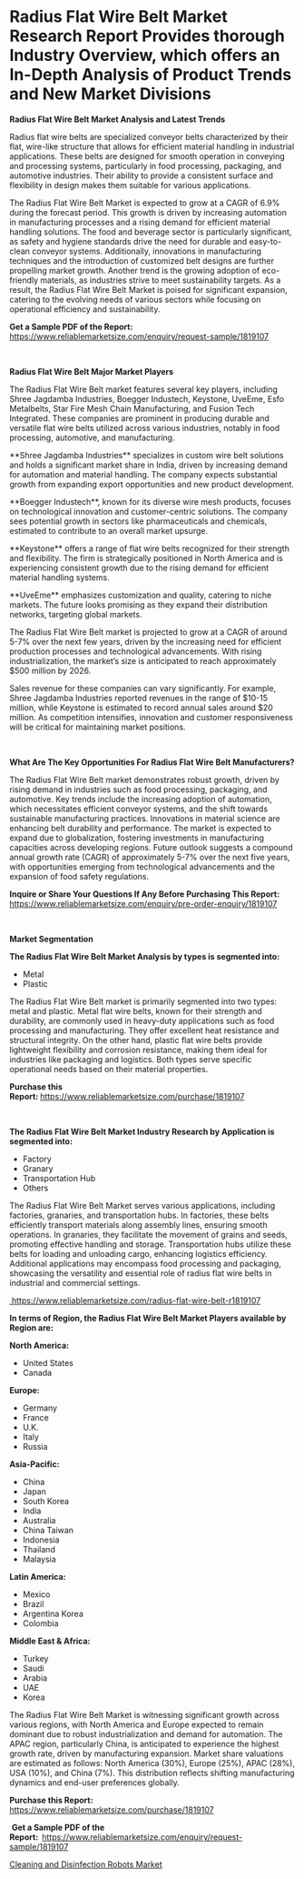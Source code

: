 <p><h1>Radius Flat Wire Belt Market Research Report Provides thorough Industry Overview, which offers an In-Depth Analysis of Product Trends and New Market Divisions</h1></p><p><strong>Radius Flat Wire Belt Market Analysis and Latest Trends</strong></p>
<p><p>Radius flat wire belts are specialized conveyor belts characterized by their flat, wire-like structure that allows for efficient material handling in industrial applications. These belts are designed for smooth operation in conveying and processing systems, particularly in food processing, packaging, and automotive industries. Their ability to provide a consistent surface and flexibility in design makes them suitable for various applications.</p><p>The Radius Flat Wire Belt Market is expected to grow at a CAGR of 6.9% during the forecast period. This growth is driven by increasing automation in manufacturing processes and a rising demand for efficient material handling solutions. The food and beverage sector is particularly significant, as safety and hygiene standards drive the need for durable and easy-to-clean conveyor systems. Additionally, innovations in manufacturing techniques and the introduction of customized belt designs are further propelling market growth. Another trend is the growing adoption of eco-friendly materials, as industries strive to meet sustainability targets. As a result, the Radius Flat Wire Belt Market is poised for significant expansion, catering to the evolving needs of various sectors while focusing on operational efficiency and sustainability.</p></p>
<p><strong>Get a Sample PDF of the Report:&nbsp;</strong> <a href="https://www.reliablemarketsize.com/enquiry/request-sample/1819107?utm_campaign=3104&utm_medium=2&utm_source=Github&utm_content=ia&utm_term=12042025&utm_id=radius-flat-wire-belt">https://www.reliablemarketsize.com/enquiry/request-sample/1819107</a></p>
<p>&nbsp;</p>
<p><strong>Radius Flat Wire Belt Major Market Players</strong></p>
<p><p>The Radius Flat Wire Belt market features several key players, including Shree Jagdamba Industries, Boegger Industech, Keystone, UveEme, Esfo Metalbelts, Star Fire Mesh Chain Manufacturing, and Fusion Tech Integrated. These companies are prominent in producing durable and versatile flat wire belts utilized across various industries, notably in food processing, automotive, and manufacturing.</p><p>**Shree Jagdamba Industries** specializes in custom wire belt solutions and holds a significant market share in India, driven by increasing demand for automation and material handling. The company expects substantial growth from expanding export opportunities and new product development.</p><p>**Boegger Industech**, known for its diverse wire mesh products, focuses on technological innovation and customer-centric solutions. The company sees potential growth in sectors like pharmaceuticals and chemicals, estimated to contribute to an overall market upsurge.</p><p>**Keystone** offers a range of flat wire belts recognized for their strength and flexibility. The firm is strategically positioned in North America and is experiencing consistent growth due to the rising demand for efficient material handling systems.</p><p>**UveEme** emphasizes customization and quality, catering to niche markets. The future looks promising as they expand their distribution networks, targeting global markets.</p><p>The Radius Flat Wire Belt market is projected to grow at a CAGR of around 5-7% over the next few years, driven by the increasing need for efficient production processes and technological advancements. With rising industrialization, the market’s size is anticipated to reach approximately $500 million by 2026.</p><p>Sales revenue for these companies can vary significantly. For example, Shree Jagdamba Industries reported revenues in the range of $10-15 million, while Keystone is estimated to record annual sales around $20 million. As competition intensifies, innovation and customer responsiveness will be critical for maintaining market positions.</p></p>
<p>&nbsp;</p>
<p><strong>What Are The Key Opportunities For Radius Flat Wire Belt Manufacturers?</strong></p>
<p><p>The Radius Flat Wire Belt market demonstrates robust growth, driven by rising demand in industries such as food processing, packaging, and automotive. Key trends include the increasing adoption of automation, which necessitates efficient conveyor systems, and the shift towards sustainable manufacturing practices. Innovations in material science are enhancing belt durability and performance. The market is expected to expand due to globalization, fostering investments in manufacturing capacities across developing regions. Future outlook suggests a compound annual growth rate (CAGR) of approximately 5-7% over the next five years, with opportunities emerging from technological advancements and the expansion of food safety regulations.</p></p>
<p><strong>Inquire or Share Your Questions If Any Before Purchasing This Report:</strong> <a href="https://www.reliablemarketsize.com/enquiry/pre-order-enquiry/1819107?utm_campaign=3104&utm_medium=2&utm_source=Github&utm_content=ia&utm_term=12042025&utm_id=radius-flat-wire-belt">https://www.reliablemarketsize.com/enquiry/pre-order-enquiry/1819107</a></p>
<p>&nbsp;</p>
<p><strong>Market Segmentation</strong></p>
<p><strong>The Radius Flat Wire Belt Market Analysis by types is segmented into:</strong></p>
<p><ul><li>Metal</li><li>Plastic</li></ul></p>
<p><p>The Radius Flat Wire Belt market is primarily segmented into two types: metal and plastic. Metal flat wire belts, known for their strength and durability, are commonly used in heavy-duty applications such as food processing and manufacturing. They offer excellent heat resistance and structural integrity. On the other hand, plastic flat wire belts provide lightweight flexibility and corrosion resistance, making them ideal for industries like packaging and logistics. Both types serve specific operational needs based on their material properties.</p></p>
<p><strong>Purchase this Report:&nbsp;</strong><a href="https://www.reliablemarketsize.com/purchase/1819107?utm_campaign=3104&utm_medium=2&utm_source=Github&utm_content=ia&utm_term=12042025&utm_id=radius-flat-wire-belt">https://www.reliablemarketsize.com/purchase/1819107</a></p>
<p>&nbsp;</p>
<p><strong>The Radius Flat Wire Belt Market Industry Research by Application is segmented into:</strong></p>
<p><ul><li>Factory</li><li>Granary</li><li>Transportation Hub</li><li>Others</li></ul></p>
<p><p>The Radius Flat Wire Belt Market serves various applications, including factories, granaries, and transportation hubs. In factories, these belts efficiently transport materials along assembly lines, ensuring smooth operations. In granaries, they facilitate the movement of grains and seeds, promoting effective handling and storage. Transportation hubs utilize these belts for loading and unloading cargo, enhancing logistics efficiency. Additional applications may encompass food processing and packaging, showcasing the versatility and essential role of radius flat wire belts in industrial and commercial settings.</p></p>
<p><a href="https://www.reliablemarketsize.com/radius-flat-wire-belt-r1819107?utm_campaign=3104&utm_medium=2&utm_source=Github&utm_content=ia&utm_term=12042025&utm_id=radius-flat-wire-belt">&nbsp;https://www.reliablemarketsize.com/radius-flat-wire-belt-r1819107</a></p>
<p><strong>In terms of Region, the Radius Flat Wire Belt Market Players available by Region are:</strong></p>
<p>
    <p> <strong> North America: </strong>
        <ul>
            <li>United States</li>
            <li>Canada</li>
        </ul>
        </p> 
    <p> <strong> Europe: </strong>
        <ul>
            <li>Germany</li>
            <li>France</li>
            <li>U.K.</li>
            <li>Italy</li>
            <li>Russia</li>
        </ul>
        </p> 
    <p> <strong> Asia-Pacific: </strong>
        <ul>
            <li>China</li>
            <li>Japan</li>
            <li>South Korea</li>
            <li>India</li>
            <li>Australia</li>
            <li>China Taiwan</li>
            <li>Indonesia</li>
            <li>Thailand</li>
            <li>Malaysia</li>
        </ul>
        </p> 
    <p> <strong> Latin America: </strong>
        <ul>
            <li>Mexico</li>
            <li>Brazil</li>
            <li>Argentina Korea</li>
            <li>Colombia</li>
        </ul>
        </p> 
    <p> <strong> Middle East & Africa: </strong>
        <ul>
            <li>Turkey</li>
            <li>Saudi</li>
            <li>Arabia</li>
            <li>UAE</li>
            <li>Korea</li>
        </ul>
    </p>
    </p>
<p><p>The Radius Flat Wire Belt Market is witnessing significant growth across various regions, with North America and Europe expected to remain dominant due to robust industrialization and demand for automation. The APAC region, particularly China, is anticipated to experience the highest growth rate, driven by manufacturing expansion. Market share valuations are estimated as follows: North America (30%), Europe (25%), APAC (28%), USA (10%), and China (7%). This distribution reflects shifting manufacturing dynamics and end-user preferences globally.</p></p>
<p><strong>Purchase this Report: </strong><a href="https://www.reliablemarketsize.com/purchase/1819107?utm_campaign=3104&utm_medium=2&utm_source=Github&utm_content=ia&utm_term=12042025&utm_id=radius-flat-wire-belt">https://www.reliablemarketsize.com/purchase/1819107</a></p>
<p>&nbsp;<strong>Get a Sample PDF of the Report:&nbsp;&nbsp;</strong><a href="https://www.reliablemarketsize.com/enquiry/request-sample/1819107?utm_campaign=3104&utm_medium=2&utm_source=Github&utm_content=ia&utm_term=12042025&utm_id=radius-flat-wire-belt">https://www.reliablemarketsize.com/enquiry/request-sample/1819107</a></p>
<p><strong></strong></p>
<p><p><a href="https://github.com/darenph8er/Market-Research-Report-List-1/blob/main/cleaning-and-disinfection-robots-market.md?utm_campaign=3104&utm_medium=2&utm_source=Github&utm_content=ia&utm_term=12042025&utm_id=radius-flat-wire-belt">Cleaning and Disinfection Robots Market</a></p></p>